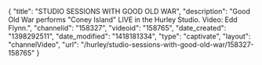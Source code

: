 {
    "title": "STUDIO SESSIONS WITH GOOD OLD WAR",
    "description": "Good Old War performs \"Coney Island\" LIVE in the Hurley Studio. Video: Edd Flynn.",
    "channelid": "158327",
    "videoid": "158765",
    "date_created": "1398292511",
    "date_modified": "1418181334",
    "type": "captivate",
    "layout": "channelVideo",
    "url": "\/hurley\/studio-sessions-with-good-old-war\/158327-158765"
}